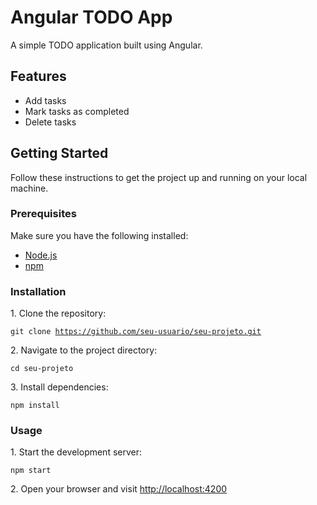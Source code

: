    <h1>Angular TODO App</h1>

   <p>A simple TODO application built using Angular.</p>

   <h2>Features</h2>

   <ul>
       <li>Add tasks</li>
       <li>Mark tasks as completed</li>
       <li>Delete tasks</li>
   </ul>

   <h2>Getting Started</h2>

   <p>Follow these instructions to get the project up and running on your local machine.</p>

   <h3>Prerequisites</h3>

   <p>Make sure you have the following installed:</p>

   <ul>
       <li><a href="https://nodejs.org/" target="_blank">Node.js</a></li>
       <li><a href="https://www.npmjs.com/" target="_blank">npm</a></li>
   </ul>

   <h3>Installation</h3>

   <p>1. Clone the repository:</p>

   <code>git clone https://github.com/seu-usuario/seu-projeto.git</code>

   <p>2. Navigate to the project directory:</p>

   <code>cd seu-projeto</code>

   <p>3. Install dependencies:</p>

   <code>npm install</code>

   <h3>Usage</h3>

   <p>1. Start the development server:</p>

   <code>npm start</code>

   <p>2. Open your browser and visit <a href="http://localhost:4200" target="_blank">http://localhost:4200</a></p>
